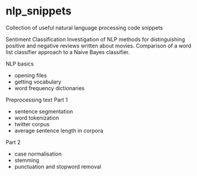 # nlp_snippets
Collection of useful natural language processing code snippets

Sentiment Classification
Investigation of NLP methods for distinguishing positive and negative reviews written about movies. Comparison of a word list classifier approach to a Naive Bayes classifier.

NLP basics
- opening files
- getting vocabulary
- word frequency dictionaries

Preprocessing text
Part 1
- sentence segmentation
- word tokenization
- twitter corpus
- average sentence length in corpora

Part 2
- case normalisation
- stemming
- punctuation and stopword removal
